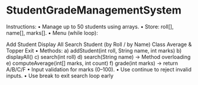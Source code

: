 # StudentGradeManagementSystem
Instructions: • Manage up to 50 students using arrays. • Store: roll[], name[], marks[]. • Menu (while loop):

Add Student
Display All
Search Student (by Roll / by Name)
Class Average & Topper
Exit • Methods: a) addStudent(int roll, String name, int marks) b) displayAll() c) search(int roll) d) search(String name) → Method overloading e) computeAverage(int[] marks, int count) f) grade(int marks) → return A/B/C/F • Input validation for marks (0–100). • Use continue to reject invalid inputs. • Use break to exit search loop early

